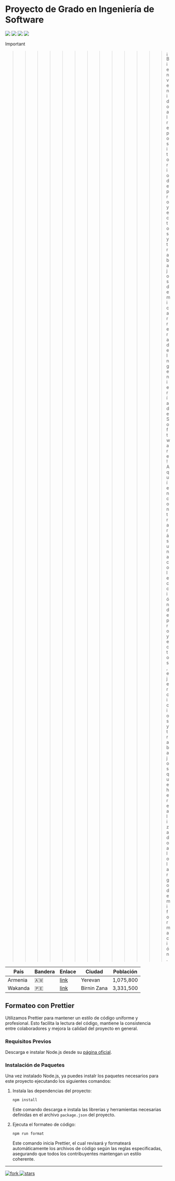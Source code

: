 # Proyecto de Grado en Ingeniería de Software

<a href="/code/C%2B%2B"><img src="https://img.shields.io/badge/C++-%23007acc.svg?style=for-the-badge&logo=c%2B%2B&logoColor=%23ffffff"/></a>
<a href="/code/C"><img src="https://img.shields.io/badge/C-%2320232a.svg?style=for-the-badge&logo=c&logoColor=%2361DAFB"/></a>
<a href="/code/php"><img src="https://img.shields.io/badge/PHP-%239269fe.svg?style=for-the-badge&logo=php&logoColor=yellow&border"/></a>
<a href="/code/python"><img src="https://img.shields.io/badge/Python-742b66.svg?style=for-the-badge&logo=python&logoColor=#e682d5"/></a>

> [!Important]
> > > > > > > > > > > > > > ¡Bienvenido al repositorio de proyectos y trabajos de mi carrera de Ingeniería de Software! Aquí encontrarás una colección de proyectos, ejercicios y trabajos que he realizado a lo largo de mi formación.

| País    | Bandera | Enlace                                                                                    | Ciudad      | Población |
| ------- | ------- | ----------------------------------------------------------------------------------------- | ----------- | --------- |
| Armenia | 🇦🇲      | [link](https://youtube.com/clip/UgkxETafV7ImIh3XJXKF_0oZlC8CPHGRcdqg?si=KO0cJrYKU4KrwZPJ) | Yerevan     | 1,075,800 |
| Wakanda | 🇵🇪      | [link](https://youtu.be/SChnJDfmrSU?si=ZpL3FSfmKKtDFmSQ&t=19131)                          | Birnin Zana | 3,331,500 |

## Formateo con Prettier

Utilizamos Prettier para mantener un estilo de código uniforme y profesional. Esto facilita la lectura del código, mantiene la consistencia entre colaboradores y mejora la calidad del proyecto en general.

### Requisitos Previos

Descarga e instalar Node.js desde su [página oficial](https://nodejs.org/).

### Instalación de Paquetes

Una vez instalado Node.js, ya puedes instalr los paquetes necesarios para este proyecto ejecutando los siguientes comandos:

1. Instala las dependencias del proyecto:

   ```bash
   npm install
   ```

   Este comando descarga e instala las librerías y herramientas necesarias definidas en el archivo `package.json` del proyecto.

2. Ejecuta el formateo de código:

   ```bash
   npm run format
   ```

   Este comando inicia Prettier, el cual revisará y formateará automáticamente los archivos de código según las reglas especificadas, asegurando que todos los contribuyentes mantengan un estilo coherente.

---

<a href="https://github.com/akionii/Uni-Work">
<img src="https://img.shields.io/github/forks/akionii/Uni-Work?style=social" alt="fork"/>
</a>
<a href="https://github.com/akionii/Uni-Work">
<img src="https://img.shields.io/github/stars/akionii/Uni-Work?style=social" alt="stars"/>
